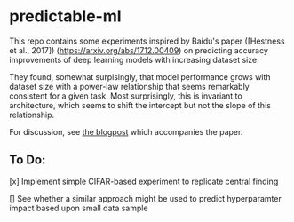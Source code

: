 # predictable-ml

This repo contains some experiments inspired by Baidu's paper ([Hestness et al., 2017]) (https://arxiv.org/abs/1712.00409) on predicting accuracy improvements of deep learning models with increasing dataset size.

They found, somewhat surpisingly, that model performance grows with dataset size with a power-law relationship that 
seems remarkably consistent for a given task. Most surprisingly, this is invariant to architecture, which seems to shift
the intercept but not the slope of this relationship.

For discussion, see [the blogpost](http://research.baidu.com/deep-learning-scaling-predictable-empirically/) which accompanies the paper.

## To Do:

[x] Implement simple CIFAR-based experiment to replicate central finding 

[] See whether a similar approach might be used to predict hyperparamter impact based upon small data sample


